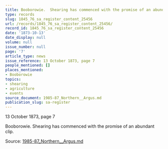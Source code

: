 ```yaml
---
title: Booborowie.  Shearing has commenced with the promise of an abundant clip.
type: records
slug: 1845_76_sa_register_content_25456
url: /records/1845_76_sa_register_content_25456/
record_id: 1845_76_sa_register_content_25456
date: '1873-10-13'
date_display: null
volume: null
issue_number: null
page: '7'
article_type: news
issue_reference: 13 October 1873, page 7
people_mentioned: []
places_mentioned:
- Booborowie
topics:
- shearing
- agriculture
- events
source_document: 1985-87_Northern__Argus.md
publication_slug: sa-register
---
```


13 October 1873, page 7

Booborowie.  Shearing has commenced with the promise of an abundant clip.

Source: [1985-87_Northern__Argus.md](/downloads/markdown/1985-87_Northern__Argus.md)
